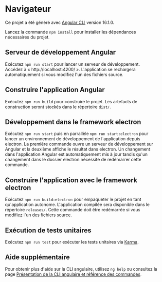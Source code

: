 # Navigateur

Ce projet a été généré avec [Angular CLI](https://github.com/angular/angular-cli) version 16.1.0.

Lancez la commande `npm install` pour installer les dépendances nécessaires du projet.

## Serveur de développement Angular

Exécutez `npm run start` pour lancer un serveur de développement. Accédez à « http://localhost:4200/ ». L'application se rechargera automatiquement si vous modifiez l'un des fichiers source.

## Construire l'application Angular

Exécutez `npm run build` pour construire le projet. Les artefacts de construction seront stockés dans le répertoire `dist/`.

## Développement dans le framework electron

Exécutez `npm run start` puis en parrallèle `npm run start:electron` pour lancer un environnement de développement de l'application depuis electron. La première commande ouvre un serveur de développement sur Angular et la deuxième affiche le résultat dans electron. Un changement dans l'application Angular est automatiquement mis à jour tandis qu'un changement dans le dossier electron nécessite de redémarrer cette commande.

## Construire l'application avec le framework electron

Exécutez `npm run build:electron` pour empaqueter le projet en tant qu'application autonome. L'application compilée sera disponible dans le répertoire `releases/`. Cette commande doit être redémarrée si vous modifiez l'un des fichiers source.

## Exécution de tests unitaires

Exécutez `npm run test` pour exécuter les tests unitaires via [Karma](https://karma-runner.github.io).

## Aide supplémentaire

Pour obtenir plus d'aide sur la CLI angulaire, utilisez `ng help` ou consultez la page [Présentation de la CLI angulaire et référence des commandes](https://angular.io/cli).
